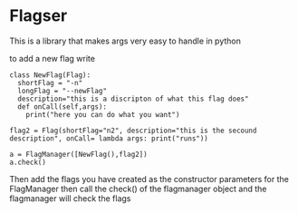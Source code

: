 # Flagser

This is a library that makes args very easy to handle in python

to add a new flag write
```
class NewFlag(Flag):
  shortFlag = "-n"
  longFlag = "--newFlag"
  description="this is a discripton of what this flag does"
  def onCall(self,args):
    print("here you can do what you want")

flag2 = Flag(shortFlag="n2", description="this is the secound description", onCall= lambda args: print("runs"))

a = FlagManager([NewFlag(),flag2])
a.check()

```
Then add the flags you have created as the constructor
parameters for the FlagManager
then call the check() of the flagmanager object
and the flagmanager will check the flags
